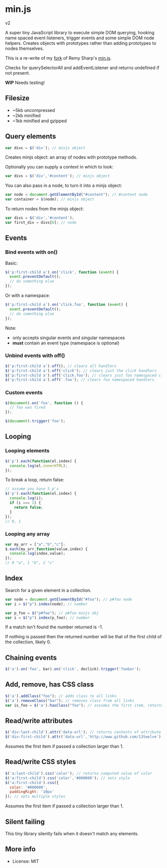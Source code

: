 # min.js

v2

A super tiny JavaScript library to execute simple DOM querying, hooking name spaced event listeners, trigger events and some simple DOM node helpers. Creates objects with prototypes rather than adding prototypes to nodes themselves.

This is a re-write of my [fork](https://github.com/13twelve/min_v1.js) of Remy Sharp's [min.js](https://github.com/remy/min.js).

Checks for querySelectorAll and addEventListener and returns undefined if not present.

**WIP** Needs testing!

## Filesize

* ~5kb uncompressed
* ~2kb minified
* ~1kb minified and gzipped

## Query elements

```js
var divs = $('div'); // minjs object
```

Creates minjs object: an array of nodes with prototype methods.

Optionally you can supply a context in which to look:

```js
var divs = $('div','#content'); // minjs object
```

You can also pass in a node, to turn it into a minjs object:

```js
var node = document.getElementById("#content"); // #content node
var container = $(node); // minjs object
```

To return nodes from the minjs object:

```js
var divs = $('div','#content');
var first_div = divs[0]; // node
```


## Events

### Bind events with on()

Basic:

```js
$('p:first-child a').on('click', function (event) {
  event.preventDefault();
  // do something else
});
```

Or with a namespace:
```js
$('p:first-child a').on('click.foo', function (event) {
  event.preventDefault();
  // do something else
});
```

Note:
* only accepts singular events and singular namespaces
* **must** contain an event type (namespace is optional)

### Unbind events with off()

```js
$('p:first-child a').off(); // clears all handlers
$('p:first-child a').off('click'); // clears just the click handlers
$('p:first-child a').off('click.foo'); // clears just foo namespaced click handlers
$('p:first-child a').off('.foo'); // clears foo namespaced handlers
```

### Custom events

```js
$(document).on('foo', function () {
  // foo was fired
});

$(document).trigger('foo');
```

## Looping


### Looping elements

```js
$('p').each(function(el,index) {
  console.log(el.innerHTML);
});
```

To break a loop, return false:

```js
// assume you have 5 p's
$('p').each(function(el,index) {
  console.log(i);
  if (i === 1) {
    return false;
  }
});
// 0, 1
```

### Looping any array

```js
var my_arr = ["a","b","c"];
$.each(my_arr,function(value,index) {
  console.log(index,value);
});
// 0 "a", 1 "b", 2 "c"
```

## Index

Search for a given element in a collection.

```js
var node = document.getElementById("#foo"); // p#foo node
var i = $("p").index(node); // number
```

```js
var p_foo = $("p#foo"); // p#foo minjs obj
var i = $("p").index(p_foo); // number
```

If a match isn't found the number returned is -1.

If nothing is passed then the returned number will be that of the first child of the collection, likely 0.

## Chaining events

```js
$('a').on('foo', bar).on('click', doclick).trigger('foobar');
```

## Add, remove, has CSS class

```js
$('a').addClass("foo"); // adds class to all links
$('a').removeClass("bar"); // removes class from all links
var is_foo = $('a').hasClass("foo"); // assumes the first item, returns true/false
```

## Read/write attributes

```js
$('div:last-child').attr('data-url'); // returns contents of attribute
$('div:first-child').attr('data-url','http://www.github.com/13twelve'); // sets attribute
```

Assumes the first item if passed a collection larger than 1.

## Read/write CSS styles

```js
$('a:last-child').css('color'); // returns computed value of color
$('a:first-child').css('color','#000000'); // sets style
$('a:first-child').css({
  color: '#000000',
  paddingRight: '10px'
}); // sets multiple styles
```

Assumes the first item if passed a collection larger than 1.

## Silent failing

This tiny library silently fails when it doesn't match any elements.

## More info

* License: MIT
